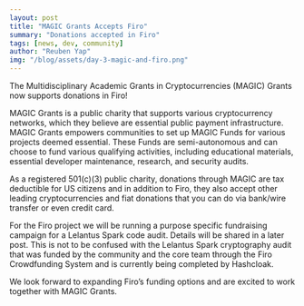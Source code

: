 ```yaml
---
layout: post
title: "MAGIC Grants Accepts Firo"
summary: "Donations accepted in Firo"
tags: [news, dev, community]
author: "Reuben Yap"
img: "/blog/assets/day-3-magic-and-firo.png"
---
```

The Multidisciplinary Academic Grants in Cryptocurrencies (MAGIC) Grants now supports donations in Firo! 

MAGIC Grants is a public charity that supports various cryptocurrency networks, which they believe are essential public payment infrastructure. MAGIC Grants empowers communities to set up MAGIC Funds for various projects deemed essential. These Funds are semi-autonomous and can choose to fund various qualifying activities, including educational materials, essential developer maintenance, research, and security audits.

As a registered 501(c)(3) public charity, donations through MAGIC are tax deductible for US citizens and in addition to Firo, they also accept other leading cryptocurrencies and fiat donations that you can do via bank/wire transfer or even credit card.

For the Firo project we will be running a purpose specific fundraising campaign for a Lelantus Spark code audit. Details will be shared in a later post. This is not to be confused with the Lelantus Spark cryptography audit that was funded by the community and the core team through the Firo Crowdfunding System and is currently being completed by Hashcloak.

We look forward to expanding Firo’s funding options and are excited to work together with MAGIC Grants.

